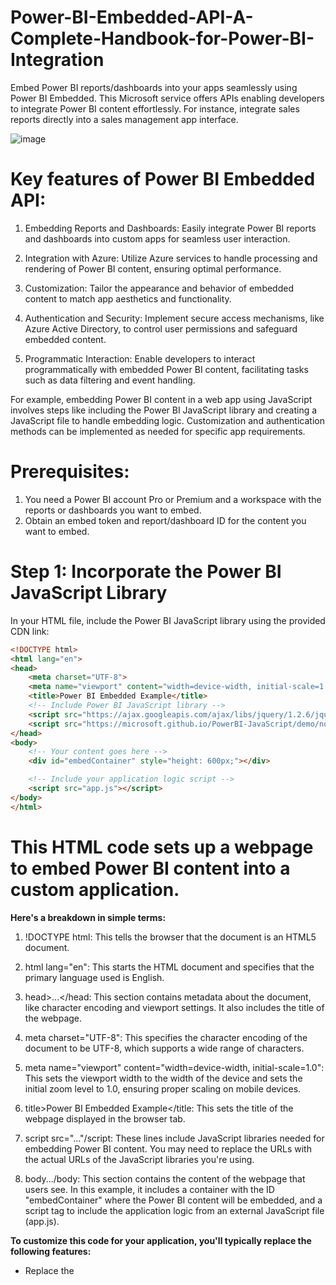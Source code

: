 # Power-BI-Embedded-API-A-Complete-Handbook-for-Power-BI-Integration
Embed Power BI reports/dashboards into your apps seamlessly using Power BI Embedded. This Microsoft service offers APIs enabling developers to integrate Power BI content effortlessly. For instance, integrate sales reports directly into a sales management app interface.

![image](https://github.com/Hagar-zakaria/Power-BI-Embedded-API-A-Complete-Handbook-for-Power-BI-Integration/assets/93611934/a247d5c1-905a-498e-b2b2-3b34c509b8fb)

# Key features of Power BI Embedded API:

1. Embedding Reports and Dashboards: Easily integrate Power BI reports and dashboards into custom apps for seamless user interaction.

2. Integration with Azure: Utilize Azure services to handle processing and rendering of Power BI content, ensuring optimal performance.

3. Customization: Tailor the appearance and behavior of embedded content to match app aesthetics and functionality.

4. Authentication and Security: Implement secure access mechanisms, like Azure Active Directory, to control user permissions and safeguard embedded content.

5. Programmatic Interaction: Enable developers to interact programmatically with embedded Power BI content, facilitating tasks such as data filtering and event handling.

For example, embedding Power BI content in a web app using JavaScript involves steps like including the Power BI JavaScript library and creating a JavaScript file to handle embedding logic. Customization and authentication methods can be implemented as needed for specific app requirements.


# Prerequisites:

1. You need a Power BI account Pro or Premium  and a workspace with the reports or dashboards you want to embed.
2. Obtain an embed token and report/dashboard ID for the content you want to embed.

# Step 1: Incorporate the Power BI JavaScript Library

In your HTML file, include the Power BI JavaScript library using the provided CDN link:   

```html
<!DOCTYPE html>
<html lang="en">
<head>
    <meta charset="UTF-8">
    <meta name="viewport" content="width=device-width, initial-scale=1.0">
    <title>Power BI Embedded Example</title>
    <!-- Include Power BI JavaScript library -->
    <script src="https://ajax.googleapis.com/ajax/libs/jquery/1.2.6/jquery.js"></script>
    <script src="https://microsoft.github.io/PowerBI-JavaScript/demo/node_modules/powerbi-client/dist/powerbi.js"></script>
</head>
<body>
    <!-- Your content goes here -->
    <div id="embedContainer" style="height: 600px;"></div>

    <!-- Include your application logic script -->
    <script src="app.js"></script>
</body>
</html>
```

# **This HTML code sets up a webpage to embed Power BI content into a custom application.**

**Here's a breakdown in simple terms:**

1.  !DOCTYPE html: This tells the browser that the document is an HTML5 document.

2. html lang="en": This starts the HTML document and specifies that the primary language used is English.

3. head>...</head: This section contains metadata about the document, like character encoding and viewport settings. It also includes the title of the webpage.

4. meta charset="UTF-8": This specifies the character encoding of the document to be UTF-8, which supports a wide range of characters.

5. meta name="viewport" content="width=device-width, initial-scale=1.0": This sets the viewport width to the width of the device and sets the initial zoom level to 1.0, ensuring proper scaling on mobile devices.

6. title>Power BI Embedded Example</title: This sets the title of the webpage displayed in the browser tab.

7. script src="..."/script: These lines include JavaScript libraries needed for embedding Power BI content. You may need to replace the URLs with the actual URLs of the JavaScript libraries you're using.

8. body.../body: This section contains the content of the webpage that users see. In this example, it includes a container with the ID "embedContainer" where the Power BI content will be embedded, and a script tag to include the application logic from an external JavaScript file (app.js).

**To customize this code for your application, you'll typically replace the following features:**

- Replace the <title> tag content with your desired webpage title.
- Replace the <script> tags' src attribute URLs with the URLs of the JavaScript libraries you're using for Power BI embedding.
- Customize the content within the <body> tag according to your application's needs, and replace "embedContainer" with the ID of the container where you want to embed the Power BI content.

# Step 2: Develop a JavaScript File (app.js)

Create a JavaScript file named "app.js" to manage the embedding process. This file will house the script responsible for embedding the Power BI content into your application.

```
javascript
<script>
//let loadedResolve, reportLoaded = new Promise((res, rej) => { loadedResolve = res; });
let renderedResolve, reportRendered = new Promise((res, rej) => { renderedResolve = res; });
const reportId = "your_report_id_here";
const groupId = "your_groupId_here";

// Get models. models contains enums that can be used.
models = window['powerbi-client'].models;

// Embed a Power BI report in the given HTML element with the given configurations
// Read more about how to embed a Power BI report in your application here: https://go.microsoft.com/fwlink/?linkid=2153590
function embedPowerBIReport() {
    /*-----------------------------------------------------------------------------------+
    |    Don't change these values here: access token, embed URL and report ID.          | 
    |    To make changes to these values:                                                | 
    |    1. Save any other code changes to a text editor, as these will be lost.         |
    |    2. Select 'Start over' from the ribbon.                                         |
    |    3. Select a report or use an embed token.                                       |
    +-----------------------------------------------------------------------------------*/
    // Read embed application token
    let accessToken = "your_access_token";

    // Read embed URL
    let embedUrl = `https://app.powerbi.com/reportEmbed?reportId=${reportId}&groupId=${groupId}`;

    // Read report Id
    let embedReportId = reportId;

    // Read embed type from radio
    //let tokenType = TOKEN_TYPE;

    // We give All permissions to demonstrate switching between View and Edit mode and saving report.
    let permissions = models.Permissions.All;

    // Create the embed configuration object for the report
    // For more information see https://go.microsoft.com/fwlink/?linkid=2153590
    let config = {
        type: 'report',
        tokenType: models.TokenType.Embed,  // Correct reference
        accessToken: accessToken,
        embedUrl: embedUrl,
        id: embedReportId,
        permissions: permissions,
        viewMode: models.ViewMode.View,
        settings: {
            filterPaneEnabled: false,
            navContentPaneEnabled: true,
            layoutType: models.LayoutType.Custom, // You can experiment with layoutType
            panes: {
                filters: {
                    visible: true
                },
                pageNavigation: {
                    visible: true
                }
            },
            bars: {
                statusBar: {
                    visible: true
                }
            }
        }
    };

    // Get a reference to the embedded report HTML element
    let embedContainer = $('#embedContainer')[0];

    // Embed the report and display it within the div container.
    report = powerbi.embed(embedContainer, config);

    // report.off removes all event handlers for a specific event
    report.off("loaded");

    // report.on will add an event handler
    report.on("loaded", function () {
        loadedResolve();
        report.off("loaded");
    });

    // report.off removes all event handlers for a specific event
    report.off("error");

    report.on("error", function (event) {
        console.log(event.detail);
    });

    // report.off removes all event handlers for a specific event
    report.off("rendered");

    // report.on will add an event handler
    report.on("rendered", function () {
        renderedResolve();
        report.off("rendered");
    });
}

embedPowerBIReport();
reportLoaded;

// Insert here the code you want to run after the report is loaded

reportRendered;

// Insert here the code you want to run after the report is rendered

</script>
```

This JavaScript code is designed to embed a Power BI report into a web application. It sets up an embedding function embedPowerBIReport() responsible for configuring and embedding the report using Power BI's client library. Key elements, such as the report and group IDs, and the access token, are placeholders that need to be replaced with actual values corresponding to your Power BI report and authentication credentials. Once the script is embedded into the HTML file, it retrieves the necessary elements and embeds the report into the designated container. Event handlers are set up to handle various states of the embedding process. Users can customize the code by replacing placeholder values and adjusting the configuration settings according to their specific requirements, such as specifying permissions, adjusting layout, or handling error events.


**Here are the features that need to be replaced:**

1. Report ID (reportId): Replace "your_report_id_here" with the ID of your Power BI report.
2. Group ID (groupId): Replace "your_groupId_here" with the ID of the group containing your Power BI report.
3. Access Token (accessToken): Replace "your_access_token" with your Power BI access token.
4. Embed URL (embedUrl): The embed URL is constructed dynamically based on the report and group IDs. No direct replacement needed.
5. Other Configuration Settings: Depending on your requirements, you may want to adjust other settings such as permissions, layout, visibility of panes, and event handling. 6. These adjustments can be made directly within the code as needed.


# Step 3: Run the Application

1. Open the HTML File:
- Locate the HTML file you created in the previous steps.
- Open this file using a web browser of your choice (such as Chrome, Firefox, or Edge).

2. Verify Power BI Embedding:
-Once the HTML file is opened in the web browser, you should see the Power BI content embedded within the specified container (<div id="embedContainer" style="height: 600px;"></div>).
-This indicates that the Power BI report has been successfully embedded and should be interactive as defined by your configuration.

**Important Considerations**

 **Placeholder Values:**
Ensure that you replace the placeholder values in the script with actual values:
1. reportId should be replaced with your specific Power BI report ID.
2. groupId should be replaced with the ID of the group (workspace) that contains your report.
3. accessToken should be replaced with a valid Power BI access token.

**Setting up Azure Active Directory (Azure AD)**
Setting up Azure Active Directory (Azure AD) involves several steps. Azure AD is Microsoft’s cloud-based identity and access management service, and it is commonly used for authenticating and authorizing users in various applications and services. Below is a basic guide to setting up Azure AD:

## Step 1: Create an Azure Account
If you don’t have an Azure account, sign up for one at the Azure portal.

## Step 2: Create an Azure AD Tenant
In the Azure portal, navigate to “Azure Active Directory” in the left-hand menu.
Click on “Create a tenant.”
Follow the prompts to create a new Azure AD tenant.

## Step 3: Register an Application in Azure AD
1. In the Azure portal, go to “Azure Active Directory” > “App registrations.”
2. Click on “New registration” and fill in the necessary information.
- Name: Provide a name for your application.
- Supported account types: Choose the appropriate option based on your requirements.
3. Click “Register” to create the application.

4. Make note of the “Application (client) ID” and “Directory (tenant) ID” as you’ll need these values later.

## Step 4: Set Up API Permissions
1. In the Azure portal, navigate to “Azure Active Directory” > “App registrations” > “Your app.”
2. Under “Manage,” click on “API permissions.”
3. Add the required permissions based on the services your application needs to access.

## Step 5: Generate Client Secrets (if using a client secret)
1. Navigate to Azure Active Directory:
- Open the Azure portal.
- Go to "Azure Active Directory."
  
2. Access App Registrations:
- Within "Azure Active Directory," click on "App registrations."
- Select your application from the list of registered apps.
  
3. Manage Certificates & Secrets:
- In the left-hand menu, under "Manage," click on "Certificates & secrets."

4. Generate a New Client Secret:
- Click on the "New client secret" button.
- Provide a description and choose an expiry duration for the secret.
- Click "Add" to generate the client secret.

5. Record the Client Secret Value:
- Once the client secret is generated, make sure to copy and securely store the value immediately.
- This client secret is essential for authenticating your application and will be required for integrating with Azure services.

  ![image](https://github.com/Hagar-zakaria/Power-BI-Embedded-API-A-Complete-Handbook-for-Power-BI-Integration/assets/93611934/02c221bd-1e95-458e-9460-6dd30e268ee2)


  ![image](https://github.com/Hagar-zakaria/Power-BI-Embedded-API-A-Complete-Handbook-for-Power-BI-Integration/assets/93611934/aa3b4cae-2af2-4a25-9148-c303ab8c6dfb)

# Generate Access token:
Here you will generate a token for azure ad this token you need to pass below curl request to generate a token to render Power BI report

```
curl --location 'https://login.microsoftonline.com/{tenantId}/oauth2/token' \
--header 'Content-Type: application/x-www-form-urlencoded' \
--header 'Cookie: fpc=AhSZY3MTEn9DoaXYNpPjE4IU3E4LAQAAAEzCRd0OAAAA; stsservicecookie=estsfd; x-ms-gateway-slice=estsfd' \
--data-urlencode 'grant_type=client_credentials' \
--data-urlencode 'client_id=your_azure_ad_app_client_id' \
--data-urlencode 'client_secret=azure_ad_app_client_secret' \
--data-urlencode 'resource=https://analysis.windows.net/powerbi/api'
```

# Generate Access token:
Here you need to generate token for rendering power bi report where you need to pass this token to above accessToken, variable in js file..

```
curl --location 'https://api.powerbi.com/v1.0/myorg/groups/{group_id}/reports/{report_id}/GenerateToken' \
--header 'Accept: application/json' \
--header 'Authorization: Bearer {your_access_token}' \
--header 'Content-Type: application/json' \
--data '{
    "accessLevel": "View"
}'
```


# Test Your Application
Test your application to ensure that Azure AD authentication is working correctly.
